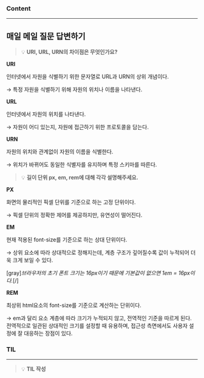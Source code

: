 
### Content

---

## 매일 메일 질문 답변하기

> 💡 ****URI, URL, URN의 차이점은 무엇인가요?****

**URI**

인터넷에서 자원을 식별하기 위한 문자열로 URL과 URN의 상위 개념이다.

→ 특정 자원을 식별하기 위해 자원의 위치나 이름을 나타낸다.


**URL**

인터넷에서 자원의 위치를 나타낸다.

→ 자원이 어디 있는지, 자원에 접근하기 위한 프로토콜을 담는다.


**URN**

자원의 위치와 관계없이 자원의 이름을 식별한다.

→ 위치가 바뀌어도 동일한 식별자를 유지하며 특정 스키마를 따른다.


> 💡 ****길이 단위 px, em, rem에 대해 각각 설명해주세요.****

**PX**

화면의 물리적인 픽셀 단위를 기준으로 하는 고정 단위이다.

→ 픽셀 단위의 정확한 제어를 제공하지만, 유연성이 떨어진다.


**EM**

현재 적용된 font-size를 기준으로 하는 상대 단위이다.

→ 상위 요소에 따라 상대적으로 정해지는데, 계층 구조가 깊어질수록 값이 누적되어 더욱 크게 보일 수 있다.

[gray]*브라우저의 초기 폰트 크기는 16px이기 때문에 기본값이 없으면 1em = 16px이다.*[/]


**REM**

최상위 html요소의 font-size를 기준으로 계산하는 단위이다.

→ em과 달리 요소 계층에 따라 크기가 누적되지 않고, 전역적인 기준을 따르게 된다. 전역적으로 일관된 상대적인 크기를 설정할 때 유용하며, 접근성 측면에서도 사용자 설정에 잘 대응하는 장점이 있다.


### **TIL**

---


> 💡 **TIL 작성**

